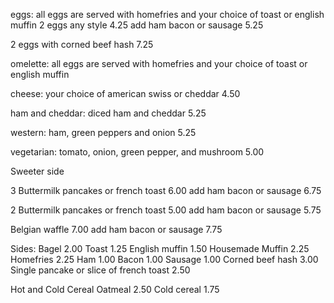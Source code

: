 eggs:
all eggs are served with homefries and your choice of toast or english muffin
2 eggs any style 4.25
add ham bacon or sausage 5.25

2 eggs with corned beef hash 7.25

omelette:
all eggs are served with homefries and your choice of toast or english muffin

cheese: your choice of american swiss or cheddar 4.50

ham and cheddar: diced ham and cheddar 5.25

western: ham, green peppers and onion 5.25

vegetarian: tomato, onion, green pepper, and mushroom 5.00

Sweeter side

3 Buttermilk pancakes or french toast 6.00
add ham bacon or sausage 6.75

2 Buttermilk pancakes or french toast 5.00
add ham bacon or sausage 5.75

Belgian waffle 7.00
add ham bacon or sausage 7.75

Sides:
Bagel 2.00
Toast 1.25
English muffin 1.50
Housemade Muffin 2.25
Homefries 2.25
Ham 1.00
Bacon 1.00
Sausage 1.00
Corned beef hash 3.00
Single pancake or slice of french toast 2.50

Hot and Cold Cereal
Oatmeal 2.50
Cold cereal 1.75
